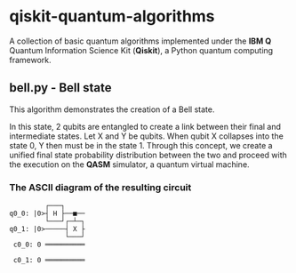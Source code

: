 # qiskit-quantum-algorithms
A collection of basic quantum algorithms implemented under the **IBM Q** Quantum Information Science Kit (**Qiskit**), a Python quantum computing framework.

## bell.py - Bell state

This algorithm demonstrates the creation of a Bell state.

In this state, 2 qubits are entangled to create a link between their final and intermediate states.
Let X and Y be qubits.
When qubit X collapses into the state 0, Y then must be in the state 1.
Through this concept, we create a unified final state probability distribution between
the two and proceed with the execution on the **QASM** simulator, a quantum virtual
machine.

### The ASCII diagram of the resulting circuit
```  
         ┌───┐   
q0_0: |0>┤ H ├──■──
         └───┘┌─┴─┐
q0_1: |0>─────┤ X ├
              └───┘
 c0_0: 0 ══════════
                   
 c0_1: 0 ══════════

```
